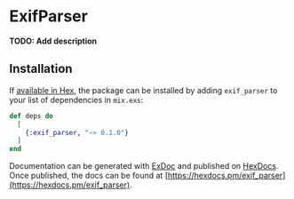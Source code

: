 # ExifParser

**TODO: Add description**

## Installation

If [available in Hex](https://hex.pm/docs/publish), the package can be installed
by adding `exif_parser` to your list of dependencies in `mix.exs`:

```elixir
def deps do
  [
    {:exif_parser, "~> 0.1.0"}
  ]
end
```

Documentation can be generated with [ExDoc](https://github.com/elixir-lang/ex_doc)
and published on [HexDocs](https://hexdocs.pm). Once published, the docs can
be found at [https://hexdocs.pm/exif_parser](https://hexdocs.pm/exif_parser).

